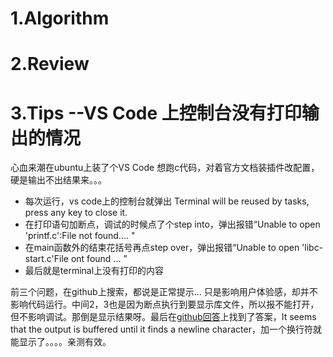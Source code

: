 # 1.Algorithm

# 2.Review

# 3.Tips --VS Code 上控制台没有打印输出的情况
  心血来潮在ubuntu上装了个VS Code 想跑c代码，对着官方文档装插件改配置，硬是输出不出结果来。。。
  * 每次运行，vs code上的控制台就弹出 Terminal will be reused by tasks, press any key to close it.
  * 在打印语句加断点，调试的时候点了个step into，弹出报错“Unable to open 'printf.c':File not found.... "
  * 在main函数外的结束花括号再点step over，弹出报错“Unable to open 'libc-start.c'File ont found ... ”
  * 最后就是terminal上没有打印的内容
  
  前三个问题，在github上搜索，都说是正常提示... 只是影响用户体验感，却并不影响代码运行。中间2，3也是因为断点执行到要显示库文件，所以报不能打开，但不影响调试。那倒是显示结果呀。最后在[github回答](https://github.com/Microsoft/vscode-cpptools/issues/466)上找到了答案，It seems that the output is buffered until it finds a newline character，加一个换行符就能显示了。。。。亲测有效。
